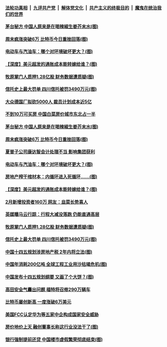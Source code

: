 

####  [法轮功真相](../../../../basic/blob/master/README.md?t=03152231) &nbsp;|&nbsp; [九评共产党](../../../../9ping.md/blob/master/README.md?t=03152231) &nbsp;|&nbsp; [解体党文化](../../../../jtdwh.md/blob/master/README.md?t=03152231)  &nbsp;|&nbsp; [共产主义的终极目的](../../../../gczydzjmd.md/blob/master/README.md?t=03152231) &nbsp;|&nbsp; [魔鬼在统治我们的世界](../../../../mgztzwmdsj.md/blob/master/README.md?t=03152231) 

#### [茅台秘方 中国人原来是在喝辣椒生姜芥末水(图)](../pages/p5/965625.md?t=03152231) 

#### [周末疯涨突破6万 比特币今日重挫回落(图)](../pages/p5/965614.md?t=03152231) 

#### [电动车与汽油车：哪个对环境破坏更大？(图)](../pages/p5/965588.md?t=03152231) 

#### [【深度】美元超发的通胀成本能转嫁给谁？(图)](../pages/p5/965578.md?t=03152231) 

#### [牧原掌门人质押1.28亿股 财务数据遭质疑(图)](../pages/p5/965540.md?t=03152231) 

#### [信托史上最大罚单 四川信托被罚3490万元(图)](../pages/p5/965509.md?t=03152231) 

#### [大众德国厂拟砍5000人 裁员计划成本近5亿](../pages/p5/965628.md?t=03152231) 

#### [不到10万可买房 中国白菜房价城市东北占一半](../pages/p5/965626.md?t=03152231) 

#### [茅台秘方 中国人原来是在喝辣椒生姜芥末水(图)](../pages/p5/965625.md?t=03152231) 

#### [周末疯涨突破6万 比特币今日重挫回落(图)](../pages/p5/965614.md?t=03152231) 

#### [夏普子公司康达智会计处理不当 影响集团获利](../pages/p5/965601.md?t=03152231) 

#### [电动车与汽油车：哪个对环境破坏更大？(图)](../pages/p5/965588.md?t=03152231) 

#### [房地产榨干棺材本：内循环进入死循环……(图)](../pages/p5/965591.md?t=03152231) 

#### [【深度】美元超发的通胀成本能转嫁给谁？(图)](../pages/p5/965578.md?t=03152231) 

#### [2月新增投资者160万 网友：韭菜长势喜人](../pages/p5/965547.md?t=03152231) 

#### [英媒曝马云行踪：行程大减没落跑 仍能直通高层](../pages/p5/965541.md?t=03152231) 

#### [牧原掌门人质押1.28亿股 财务数据遭质疑(图)](../pages/p5/965540.md?t=03152231) 

#### [信托史上最大罚单 四川信托被罚3490万元(图)](../pages/p5/965509.md?t=03152231) 

#### [中国十四五规划涉房地产税 2年内将立法(图)](../pages/p5/965482.md?t=03152231) 

#### [中国年消耗200亿吨 全球工程工业用沙枯竭危机(图)](../pages/p5/965481.md?t=03152231) 

#### [中国发布十四五规划纲要 又画了个大饼？(图)](../pages/p5/965471.md?t=03152231) 

#### [高田安全气囊出问题 福特将召修290万辆车](../pages/p5/965469.md?t=03152231) 

#### [比特币屡创新高 一度涨破6万美元](../pages/p5/965461.md?t=03152231) 

#### [美国FCC认定华为等五家中企构成国家安全威胁](../pages/p5/965458.md?t=03152231) 

#### [房价地价上天 融创董事长称这行业没法干了(图)](../pages/p5/965422.md?t=03152231) 

#### [银行强制提前还贷 中国楼市虚假繁荣彻底结束(图)](../pages/p5/965402.md?t=03152231) 

